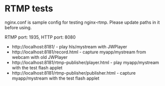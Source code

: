 # RTMP tests

nginx.conf is sample config for testing nginx-rtmp.
Please update paths in it before using.

RTMP port: 1935, HTTP port: 8080

* http://localhost:8181/ - play hls/mystream with JWPlayer
* http://localhost:8181/record.html - capture myapp/mystream from webcam with old JWPlayer
* http://localhost:8181/rtmp-publisher/player.html - play myapp/mystream with the test flash applet
* http://localhost:8181/rtmp-publisher/publisher.html - capture myapp/mystream with the test flash applet
